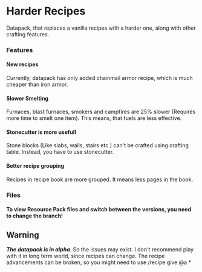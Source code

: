 # Harder Recipes

Datapack, that replaces a vanilla recipes with a harder one, along with other crafting features.

### Features

#### New recipes

Currently, datapack has only added chainmail armor recipe, which is much cheaper than iron armor.

#### Slower Smelting

Furnaces, blast furnaces, smokers and campfires are 25% slower (Requires more time to smelt one item). This means, that fuels are less effective.

#### Stonecutter is more usefull

Stone blocks (Like slabs, walls, stairs etc.) can't be crafted using crafting table. Instead, you have to use stonecutter.

#### Better recipe grouping

Recipes in recipe book are more grouped. It means less pages in the book.

### Files

#### To view Resource Pack files and switch between the versions, you need to change the branch!

## Warning

***The datapack is in alpha***. So the issues may exist. I don't recommend play with it in long term world, since recipes can change.
The recipe advancements can be broken, so you might need to use /recipe give @a *
